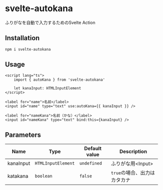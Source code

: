 # svelte-autokana

ふりがなを自動で入力するためのSvelte Action

## Installation

```bash
npm i svelte-autokana
```

## Usage

```svelte
<script lang="ts">
	import { autoKana } from 'svelte-autokana'

	let kanaInput: HTMLInputElement
</script>

<label for="name">名前</label>
<input id="name" type="text" use:autoKana={{ kanaInput }} />

<label for="nameKana">名前（かな）</label>
<input id="nameKana" type="text" bind:this={kanaInput} />
```

## Parameters

| Name      | Type               | Default value | Description                  |
| --------- | ------------------ | ------------- | ---------------------------- |
| kanaInput | `HTMLInputElement` | `undefined`   | ふりがな用\<Input>           |
| katakana  | `boolean`          | `false`       | `true`の場合、出力はカタカナ |
